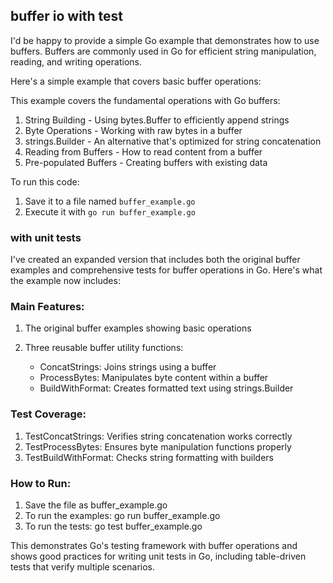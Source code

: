 ## buffer io with test

I'd be happy to provide a simple Go example that demonstrates how to use buffers. Buffers are commonly used in Go for efficient string manipulation, reading, and writing operations.

Here's a simple example that covers basic buffer operations:

This example covers the fundamental operations with Go buffers:

1. String Building - Using bytes.Buffer to efficiently append strings
2. Byte Operations - Working with raw bytes in a buffer
3. strings.Builder - An alternative that's optimized for string concatenation
4. Reading from Buffers - How to read content from a buffer
5. Pre-populated Buffers - Creating buffers with existing data

To run this code:

1. Save it to a file named `buffer_example.go`
2. Execute it with `go run buffer_example.go`


### with unit tests


I've created an expanded version that includes both the original buffer examples and comprehensive tests for buffer operations in Go. Here's what the example now includes:

### Main Features:

1. The original buffer examples showing basic operations
2. Three reusable buffer utility functions:

    * ConcatStrings: Joins strings using a buffer
    * ProcessBytes: Manipulates byte content within a buffer
    * BuildWithFormat: Creates formatted text using strings.Builder



### Test Coverage:

1. TestConcatStrings: Verifies string concatenation works correctly
2. TestProcessBytes: Ensures byte manipulation functions properly
3. TestBuildWithFormat: Checks string formatting with builders

### How to Run:

1. Save the file as buffer_example.go
2. To run the examples: go run buffer_example.go
3. To run the tests: go test buffer_example.go

This demonstrates Go's testing framework with buffer operations and shows good practices for writing unit tests in Go, including table-driven tests that verify multiple scenarios.
